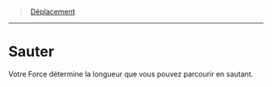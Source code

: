 ﻿---
!GenericItem
Id: movement_hd.md#sauter
ParentLink: movement_hd.md#déplacement
Name: Sauter
ParentName: Déplacement
NameLevel: 1
Attributes:
  Name: Sauter
  Markdown: >+
    # <!--Name-->Sauter<!--/Name-->


    Votre Force détermine la longueur que vous pouvez parcourir en sautant.

AttributesDictionary: >+
  Name: Sauter

  Markdown: >+

    # <!--Name-->Sauter<!--/Name-->





    Votre Force détermine la longueur que vous pouvez parcourir en sautant.



---
> [Déplacement](hd_movement.md)

---

# Sauter

Votre Force détermine la longueur que vous pouvez parcourir en sautant.

